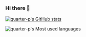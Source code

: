 ### Hi there 👋

[![quarter-p's GitHub stats](https://github-readme-stats.vercel.app/api?username=quarter-p)](https://github.com/anuraghazra/github-readme-stats)

![quarter-p's Most used languages](https://github-readme-stats.vercel.app/api/top-langs?username=quarter-p&show_icons=true&count_private=true&layout=compact&hide_border=true&langs_count=10)
<!--
**quarter-p/quarter-p** is a ✨ _special_ ✨ repository because its `README.md` (this file) appears on your GitHub profile.

Here are some ideas to get you started:

- 🔭 I’m currently working on ...
- 🌱 I’m currently learning ...
- 👯 I’m looking to collaborate on ...
- 🤔 I’m looking for help with ...
- 💬 Ask me about ...
- 📫 How to reach me: ...
- 😄 Pronouns: ...
- ⚡ Fun fact: ...
-->
